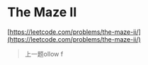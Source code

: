 # The Maze II

[https://leetcode.com/problems/the-maze-ii/](https://leetcode.com/problems/the-maze-ii/)

> 上一题ollow f
